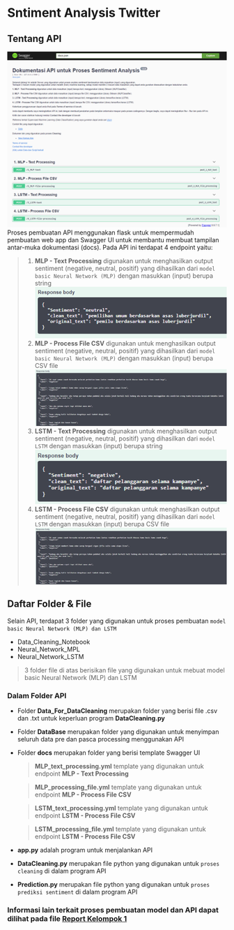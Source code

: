 # Sntiment Analysis Twitter

## Tentang API
![Alt text](Image/API.png)
Proses pembuatan API menggunakan flask untuk mempermudah pembuatan web app dan Swagger UI untuk membantu membuat tampilan antar-muka dokumentasi (docs). Pada API ini terdapat 4 endpoint yaitu:
> 1. **MLP - Text Processing** digunakan untuk menghasilkan output sentiment (negative, neutral, positif) yang dihasilkan dari `model basic Neural Network (MLP)` dengan masukkan (input) berupa string 
![alt text](Image/MLP_text.png)
> 1. **MLP - Process File CSV** digunakan untuk menghasilkan output sentiment (negative, neutral, positif) yang dihasilkan dari `model basic Neural Network (MLP)` dengan masukkan (input) berupa CSV file 
![alt text](Image/MLP_CSV.png)
> 1. **LSTM - Text Processing** digunakan untuk menghasilkan output sentiment (negative, neutral, positif) yang dihasilkan dari `model LSTM` dengan masukkan (input) berupa string 
![alt text](Image/LSTM_text.png)
> 1. **LSTM - Process File CSV** digunakan untuk menghasilkan output sentiment (negative, neutral, positif) yang dihasilkan dari `model LSTM` dengan masukkan (input) berupa CSV file 
![alt text](Image/LSTM_CSV.png)
## Daftar Folder & File
Selain API, terdapat 3 folder yang digunakan untuk proses pembuatan `model basic Neural Network (MLP) dan LSTM`
- Data_Cleaning_Notebook
- Neural_Network_MPL
- Neural_Network_LSTM

> 3 folder file di atas berisikan file yang digunakan untuk mebuat model basic Neural Network (MLP) dan LSTM

### Dalam Folder API
- Folder **Data_For_DataCleaning** merupakan folder yang berisi file .csv dan .txt untuk keperluan program **DataCleaning.py**
- Folder **DataBase** merupakan folder yang digunakan untuk menyimpan seluruh data pre dan pasca processing menggunakan API
- Folder **docs** merupakan folder yang berisi template Swagger UI
    > **MLP_text_processing.yml** template yang digunakan untuk endpoint **MLP - Text Processing**

    > **MLP_processing_file.yml** template yang digunakan untuk endpoint **MLP - Process File CSV**

    > **LSTM_text_processing.yml** template yang digunakan untuk endpoint **LSTM - Process File CSV**
    
    > **LSTM_processing_file.yml** template yang digunakan untuk endpoint **LSTM - Process File CSV**

- **app.py** adalah program untuk menjalankan API
- **DataCleaning.py** merupakan file python  yang digunakan untuk `proses cleaning` di dalam program API
- **Prediction.py** merupakan file python  yang digunakan untuk `proses prediksi sentiment` di dalam program API

### Informasi lain terkait proses pembuatan model dan API dapat dilihat pada file [Report Kelompok 1](https://github.com/prasamumtaz/Platinum-Challenge/blob/main/Report%20Kelompok%201.pdf)
